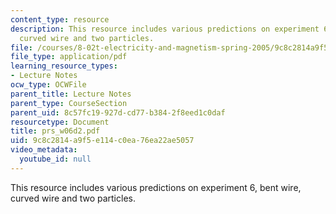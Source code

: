 ```yaml
---
content_type: resource
description: This resource includes various predictions on experiment 6, bent wire,
  curved wire and two particles.
file: /courses/8-02t-electricity-and-magnetism-spring-2005/9c8c2814a9f5e114c0ea76ea22ae5057_prs_w06d2.pdf
file_type: application/pdf
learning_resource_types:
- Lecture Notes
ocw_type: OCWFile
parent_title: Lecture Notes
parent_type: CourseSection
parent_uid: 8c57fc19-927d-cd77-b384-2f8eed1c0daf
resourcetype: Document
title: prs_w06d2.pdf
uid: 9c8c2814-a9f5-e114-c0ea-76ea22ae5057
video_metadata:
  youtube_id: null
---
```

This resource includes various predictions on experiment 6, bent wire, curved wire and two particles.

